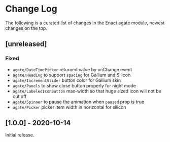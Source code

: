 # Change Log

The following is a curated list of changes in the Enact agate module, newest changes on the top.

## [unreleased]
 
### Fixed
- `agate/DateTimePicker` returned value by onChange event
- `agate/Heading` to support `spacing` for Gallium and Silicon
- `agate/IncrementSlider` button color for Gallium skin
- `agate/Panels` to show close button properly for night mode
- `agate/LabeledIconButton` max-width so that huge sized icon will not be cut off
- `agate/Spinner` to pause the animation when `paused` prop is true
- `agate/Picker` picker item width in horizontal for silicon

## [1.0.0] - 2020-10-14

Initial release.
